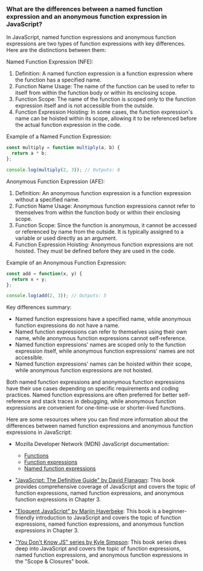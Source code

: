 ### What are the differences between a named function expression and an anonymous function expression in JavaScript?

In JavaScript, named function expressions and anonymous function expressions are two types of function expressions with key differences. Here are the distinctions between them:

Named Function Expression (NFE):
1. Definition: A named function expression is a function expression where the function has a specified name.
2. Function Name Usage: The name of the function can be used to refer to itself from within the function body or within its enclosing scope.
3. Function Scope: The name of the function is scoped only to the function expression itself and is not accessible from the outside.
4. Function Expression Hoisting: In some cases, the function expression's name can be hoisted within its scope, allowing it to be referenced before the actual function expression in the code.

Example of a Named Function Expression:
```javascript
const multiply = function multiply(a, b) {
  return a * b;
};

console.log(multiply(2, 3)); // Outputs: 6
```

Anonymous Function Expression (AFE):
1. Definition: An anonymous function expression is a function expression without a specified name.
2. Function Name Usage: Anonymous function expressions cannot refer to themselves from within the function body or within their enclosing scope.
3. Function Scope: Since the function is anonymous, it cannot be accessed or referenced by name from the outside. It is typically assigned to a variable or used directly as an argument.
4. Function Expression Hoisting: Anonymous function expressions are not hoisted. They must be defined before they are used in the code.

Example of an Anonymous Function Expression:
```javascript
const add = function(x, y) {
  return x + y;
};

console.log(add(2, 3)); // Outputs: 5
```

Key differences summary:
- Named function expressions have a specified name, while anonymous function expressions do not have a name.
- Named function expressions can refer to themselves using their own name, while anonymous function expressions cannot self-reference.
- Named function expressions' names are scoped only to the function expression itself, while anonymous function expressions' names are not accessible.
- Named function expressions' names can be hoisted within their scope, while anonymous function expressions are not hoisted.

Both named function expressions and anonymous function expressions have their use cases depending on specific requirements and coding practices. Named function expressions are often preferred for better self-reference and stack traces in debugging, while anonymous function expressions are convenient for one-time-use or shorter-lived functions.

Here are some resources where you can find more information about the differences between named function expressions and anonymous function expressions in JavaScript:

- Mozilla Developer Network (MDN) JavaScript documentation:
  - [Functions](https://developer.mozilla.org/en-US/docs/Web/JavaScript/Reference/Functions)
  - [Function expressions](https://developer.mozilla.org/en-US/docs/Web/JavaScript/Reference/Operators/function)
  - [Named function expressions](https://developer.mozilla.org/en-US/docs/Web/JavaScript/Reference/Operators/function#named_function_expression)

- ["JavaScript: The Definitive Guide" by David Flanagan](https://www.oreilly.com/library/view/javascript-the-definitive/9781449393854/): This book provides comprehensive coverage of JavaScript and covers the topic of function expressions, named function expressions, and anonymous function expressions in Chapter 3.

- ["Eloquent JavaScript" by Marijn Haverbeke](https://eloquentjavascript.net/): This book is a beginner-friendly introduction to JavaScript and covers the topic of function expressions, named function expressions, and anonymous function expressions in Chapter 3.

- ["You Don't Know JS" series by Kyle Simpson](https://github.com/getify/You-Dont-Know-JS/tree/2nd-ed/scope-closures): This book series dives deep into JavaScript and covers the topic of function expressions, named function expressions, and anonymous function expressions in the "Scope & Closures" book.
